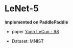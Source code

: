 # LeNet-5

**Implemented on PaddlePaddle**


* paper [Yann LeCun - 98](http://yann.lecun.com/exdb/publis/pdf/lecun-98.pdf)

* Dataset: MNIST
